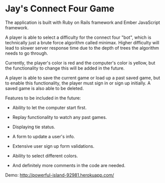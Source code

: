 # Jay's Connect Four Game

The application is built with Ruby on Rails framework and Ember JavaScript framework.

A player is able to select a difficulty for the connect four "bot", which is technically just a brute force algorithm called minimax.
Higher difficulty will lead to slower server response time due to the depth of trees the algorithm needs to go through.

Currently, the player's color is red and the computer's color is yellow,
but the functionality to change this will be added in the future.

A player is able to save the current game or load up a past saved game,
but to enable this functionality, the player must sign in or sign up initially.
A saved game is also able to be deleted.

Features to be included in the future:

* Ability to let the computer start first.

* Replay functionality to watch any past games.

* Displaying tie status.

* A form to update a user's info.

* Extensive user sign up form validations.

* Ability to select different colors.

* And definitely more comments in the code are needed.

Demo: http://powerful-island-92981.herokuapp.com/
